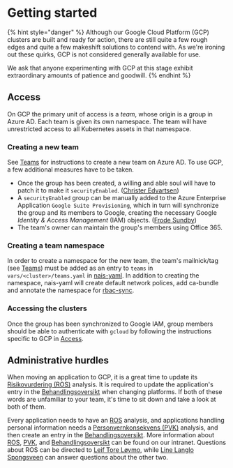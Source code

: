 # Getting started

{% hint style="danger" %}
Although our Google Cloud Platform \(GCP\) clusters are built and ready for action, there are still quite a few rough edges and quite a few makeshift solutions to contend with. As we're ironing out these quirks, GCP is not considered generally available for use.

We ask that anyone experimenting with GCP at this stage exhibit extraordinary amounts of patience and goodwill.
{% endhint %}

## Access

On GCP the primary unit of access is a _team_, whose origin is a group in Azure AD. Each team is given its own namespace. The team will have unrestricted access to all Kubernetes assets in that namespace.

### Creating a new team

See [Teams](../teams.md) for instructions to create a new team on Azure AD. To use GCP, a few additional measures have to be taken.

* Once the group has been created, a willing and able soul will have to patch it to make it `securityEnabled`. \([Christer Edvartsen](https://nav-it.slack.com/messages/DDE0P7EA3)\)
* A `securityEnabled` group can be manually added to the Azure Enterprise Application `Google Suite Provisioning`, which in turn will synchronize the group and its members to Google, creating the necessary Google _Identity & Access Management_ \(IAM\) objects. \([Frode Sundby](https://nav-it.slack.com/messages/D8QRAFZPT)\)
* The team's owner can maintain the group's members using Office 365.

### Creating a team namespace

In order to create a namespace for the new team, the team's mailnick/tag \(see [Teams](../teams.md)\) must be added as an entry to `teams` in `vars/<cluster>/teams.yaml` in [nais-yaml](https://github.com/navikt/nais-yaml). In addition to creating the namespace, nais-yaml will create default network polices, add ca-bundle and annotate the namespace for [rbac-sync](https://github.com/nais/rbac-sync).

### Accessing the clusters

Once the group has been synchronized to Google IAM, group members should be able to authenticate with `gcloud` by following the instructions specific to GCP in [Access](../access.md#google-cloud-platform-gcp).

## Administrative hurdles

When moving an application to GCP, it is a great time to update its [Risikovurdering \(ROS\)](https://navno.sharepoint.com/sites/intranett-it/SitePages/Risikovurderinger.aspx) analysis. It is required to update the application's entry in the [Behandlingsoversikt](https://navno.sharepoint.com/sites/intranett-personvern/SitePages/Behandlingsoversikt.aspx) when changing platforms. If both of these words are unfamiliar to your team, it's time to sit down and take a look at both of them.

Every application needs to have an [ROS](https://navno.sharepoint.com/sites/intranett-it/SitePages/Risikovurderinger.aspx) analysis, and applications handling personal information needs a [Personvernkonsekvens \(PVK\)](https://navno.sharepoint.com/sites/intranett-personvern/SitePages/PVK.aspx) analysis, and then create an entry in the [Behandlingsoversikt](https://navno.sharepoint.com/sites/intranett-personvern/SitePages/Behandlingsoversikt.aspx). More information about [ROS](https://navno.sharepoint.com/sites/intranett-it/SitePages/Risikovurderinger.aspx), [PVK](https://navno.sharepoint.com/sites/intranett-personvern/SitePages/PVK.aspx), and [Behandlingsoversikt](https://navno.sharepoint.com/sites/intranett-personvern/SitePages/Behandlingsoversikt.aspx) can be found on our intranet. Questions about ROS can be directed to [Leif Tore Løvmo](https://nav-it.slack.com/messages/DB4DDCACF), while [Line Langlo Spongsveen](https://nav-it.slack.com/messages/DNXJ7PMH7) can answer questions about the other two.

